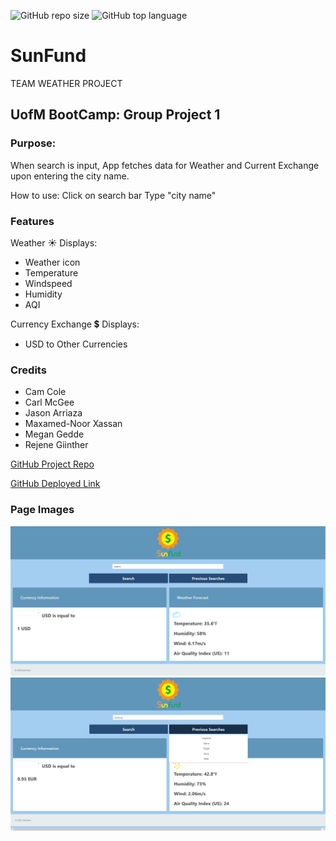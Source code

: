 ![GitHub repo size](https://img.shields.io/github/repo-size/CarlJMcGee/Project1-travel-app)
![GitHub top language](https://img.shields.io/github/languages/top/CarlJMcGee/Project1-travel-app)

# SunFund

TEAM WEATHER PROJECT

## UofM BootCamp: Group Project 1

### Purpose:

When search is input, App fetches data for Weather and Current Exchange upon entering the city name.

How to use:
Click on search bar
Type "city name"

### Features

Weather ☀️ Displays:

- Weather icon
- Temperature
- Windspeed
- Humidity
- AQI

Currency Exchange 💲 Displays:

- USD to Other Currencies

### Credits

- Cam Cole
- Carl McGee
- Jason Arriaza
- Maxamed-Noor Xassan
- Megan Gedde
- Rejene Giinther

[GitHub Project Repo](https://github.com/CarlJMcGee/Project1-travel-app)

[GitHub Deployed Link](https://carljmcgee.github.io/Project1-travel-app/)

### Page Images

<img width="1437" alt="Minneapolis" src="./assets\img\screenshot-carljmcgee.github.io-2022.04.18-19_55_27.png">

<img width="1437" alt="Minneapolis" src="./assets\img\screenshot-carljmcgee.github.io-2022.04.18-19_55_28.png">
